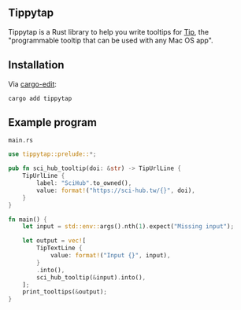## Tippytap

Tippytap is a Rust library to help you write tooltips for [Tip](https://github.com/tanin47/tip), the "programmable tooltip that can be used with any Mac OS app".

## Installation

Via [cargo-edit](https://github.com/killercup/cargo-edit):

```
cargo add tippytap
```

## Example program

`main.rs`

```rust
use tippytap::prelude::*;

pub fn sci_hub_tooltip(doi: &str) -> TipUrlLine {
    TipUrlLine {
        label: "SciHub".to_owned(),
        value: format!("https://sci-hub.tw/{}", doi),
    }
}

fn main() {
    let input = std::env::args().nth(1).expect("Missing input");

    let output = vec![
        TipTextLine {
            value: format!("Input {}", input),
        }
        .into(),
        sci_hub_tooltip(&input).into(),
    ];
    print_tooltips(&output);
}
```
